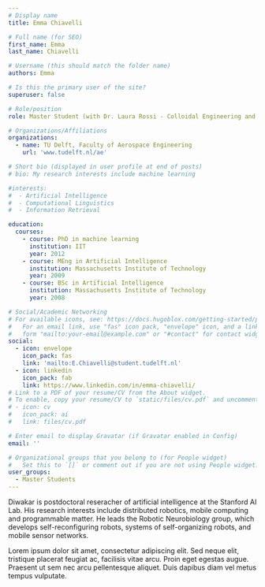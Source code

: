```yaml
---
# Display name
title: Emma Chiavelli

# Full name (for SEO)
first_name: Emma
last_name: Chiavelli

# Username (this should match the folder name)
authors: Emma

# Is this the primary user of the site?
superuser: false

# Role/position
role: Master Student (with Dr. Laura Rossi - Colloidal Engineering and Materials design)

# Organizations/Affiliations
organizations:
  - name: TU Delft, Faculty of Aerospace Engineering
    url: 'www.tudelft.nl/ae'

# Short bio (displayed in user profile at end of posts)
# bio: My research interests include machine learning

#interests:
#  - Artificial Intelligence
#  - Computational Linguistics
#  - Information Retrieval

education:
  courses:
    - course: PhD in machine learning
      institution: IIT
      year: 2012
    - course: MEng in Artificial Intelligence
      institution: Massachusetts Institute of Technology
      year: 2009
    - course: BSc in Artificial Intelligence
      institution: Massachusetts Institute of Technology
      year: 2008

# Social/Academic Networking
# For available icons, see: https://docs.hugoblox.com/getting-started/page-builder/#icons
#   For an email link, use "fas" icon pack, "envelope" icon, and a link in the
#   form "mailto:your-email@example.com" or "#contact" for contact widget.
social:
  - icon: envelope
    icon_pack: fas
    link: 'mailto:E.Chiavelli@student.tudelft.nl'
  - icon: linkedin
    icon_pack: fab
    link: https://www.linkedin.com/in/emma-chiavelli/
# Link to a PDF of your resume/CV from the About widget.
# To enable, copy your resume/CV to `static/files/cv.pdf` and uncomment the lines below.
# - icon: cv
#   icon_pack: ai
#   link: files/cv.pdf

# Enter email to display Gravatar (if Gravatar enabled in Config)
email: ''

# Organizational groups that you belong to (for People widget)
#   Set this to `[]` or comment out if you are not using People widget.
user_groups:
  - Master Students
---
```


Diwakar is postdoctoral reseracher of artificial intelligence at the Stanford AI Lab. His research interests include distributed robotics, mobile computing and programmable matter. He leads the Robotic Neurobiology group, which develops self-reconfiguring robots, systems of self-organizing robots, and mobile sensor networks.

Lorem ipsum dolor sit amet, consectetur adipiscing elit. Sed neque elit, tristique placerat feugiat ac, facilisis vitae arcu. Proin eget egestas augue. Praesent ut sem nec arcu pellentesque aliquet. Duis dapibus diam vel metus tempus vulputate.
